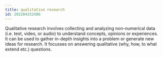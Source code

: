 ```yaml
---
title: qualitative research
id: 202204152486
---
```


Qualitative research involves collecting and analyzing non-numerical data (i.e. text, video, or audio) to understand concepts, opinions or experiences. It can be used to gather in-depth insights into a problem or generate new ideas for research. It focusses on answering qualitative (why, how, to what extend etc.) questions.
